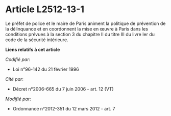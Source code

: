 # Article L2512-13-1

Le  préfet de police et le maire de Paris animent la politique de  prévention de la délinquance et en coordonnent la mise en
œuvre à Paris  dans les conditions prévues à la section 3 du chapitre II du titre III  du livre Ier du code de la sécurité
intérieure.

**Liens relatifs à cet article**

_Codifié par_:

  - Loi n°96-142 du 21 février 1996

_Cité par_:

  - Décret n°2006-665 du 7 juin 2006 - art. 12 (VT)

_Modifié par_:

  - Ordonnance n°2012-351 du 12 mars 2012 - art. 7
